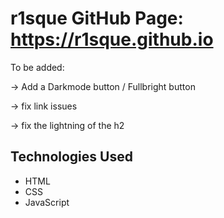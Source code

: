 # r1sque GitHub Page: https://r1sque.github.io
To be added:

  → Add a Darkmode button / Fullbright button

  → fix link issues

  → fix the lightning of the h2
## Technologies Used
- HTML
- CSS
- JavaScript
